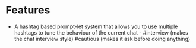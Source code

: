 # Features

- A hashtag based prompt-let system that allows you to use multiple hashtags to tune the behaviour of the current chat - #interview (makes the chat interview style) #cautious (makes it ask before doing anything)
